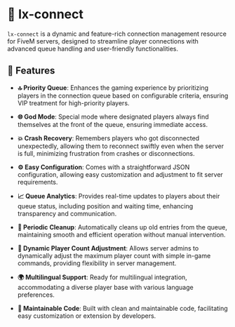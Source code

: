 # 🌟 lx-connect

`lx-connect` is a dynamic and feature-rich connection management resource for FiveM servers, designed to streamline player connections with advanced queue handling and user-friendly functionalities.

## 🚀 Features

- **🔝 Priority Queue**: Enhances the gaming experience by prioritizing players in the connection queue based on configurable criteria, ensuring VIP treatment for high-priority players.

- **🌐 God Mode**: Special mode where designated players always find themselves at the front of the queue, ensuring immediate access.

- **💥 Crash Recovery**: Remembers players who got disconnected unexpectedly, allowing them to reconnect swiftly even when the server is full, minimizing frustration from crashes or disconnections.

- **⚙️ Easy Configuration**: Comes with a straightforward JSON configuration, allowing easy customization and adjustment to fit server requirements.

- **📈 Queue Analytics**: Provides real-time updates to players about their queue status, including position and waiting time, enhancing transparency and communication.

- **🧹 Periodic Cleanup**: Automatically cleans up old entries from the queue, maintaining smooth and efficient operation without manual intervention.

- **👥 Dynamic Player Count Adjustment**: Allows server admins to dynamically adjust the maximum player count with simple in-game commands, providing flexibility in server management.

- **🌍 Multilingual Support**: Ready for multilingual integration, accommodating a diverse player base with various language preferences.

- **🔧 Maintainable Code**: Built with clean and maintainable code, facilitating easy customization or extension by developers.
